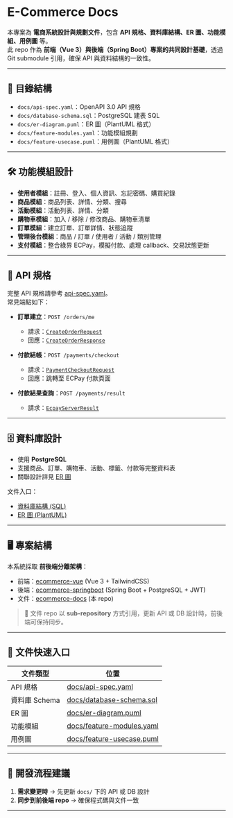 # E-Commerce Docs

本專案為 **電商系統設計與規劃文件**，包含 **API 規格、資料庫結構、ER 圖、功能模組、用例圖** 等。  
此 repo 作為 **前端（Vue 3）與後端（Spring Boot）專案的共同設計基礎**，透過 Git submodule 引用，確保 API 與資料結構的一致性。

---

## 📂 目錄結構

- `docs/api-spec.yaml`：OpenAPI 3.0 API 規格
- `docs/database-schema.sql`：PostgreSQL 建表 SQL
- `docs/er-diagram.puml`：ER 圖（PlantUML 格式）
- `docs/feature-modules.yaml`：功能模組規劃
- `docs/feature-usecase.puml`：用例圖（PlantUML 格式）

---

## 🛠 功能模組設計

- **使用者模組**：註冊、登入、個人資訊、忘記密碼、購買紀錄  
- **商品模組**：商品列表、詳情、分類、搜尋  
- **活動模組**：活動列表、詳情、分類  
- **購物車模組**：加入 / 移除 / 修改商品、購物車清單  
- **訂單模組**：建立訂單、訂單詳情、狀態追蹤  
- **管理後台模組**：商品 / 訂單 / 使用者 / 活動 / 類別管理  
- **支付模組**：整合綠界 ECPay，模擬付款、處理 callback、交易狀態更新  

---

## 🔗 API 規格

完整 API 規格請參考 [api-spec.yaml](docs/api-spec.yaml)。  
常見端點如下：

- **訂單建立**：`POST /orders/me`  
  - 請求：[`CreateOrderRequest`](docs/api-spec.yaml)  
  - 回應：[`CreateOrderResponse`](docs/api-spec.yaml)  

- **付款結帳**：`POST /payments/checkout`  
  - 請求：[`PaymentCheckoutRequest`](docs/api-spec.yaml)  
  - 回應：跳轉至 ECPay 付款頁面  

- **付款結果查詢**：`POST /payments/result`  
  - 請求：[`EcpayServerResult`](docs/api-spec.yaml)  

---

## 🗄 資料庫設計

- 使用 **PostgreSQL**  
- 支援商品、訂單、購物車、活動、標籤、付款等完整資料表  
- 關聯設計詳見 [ER 圖](docs/er-diagram.puml)  

文件入口：  
- [資料庫結構 (SQL)](docs/database-schema.sql)  
- [ER 圖 (PlantUML)](docs/er-diagram.puml)  

---

## 🖥 專案結構

本系統採取 **前後端分離架構**：  

- 前端：[ecommerce-vue](https://github.com/honeykokia/ecommerce-vue) (Vue 3 + TailwindCSS)  
- 後端：[ecommerce-springboot](https://github.com/honeykokia/ecommerce-springboot) (Spring Boot + PostgreSQL + JWT)  
- 文件：[ecommerce-docs](https://github.com/honeykokia/ecommerce-docs) (本 repo)  

> 📌 文件 repo 以 **sub-repository** 方式引用，更新 API 或 DB 設計時，前後端可保持同步。

---

## 📑 文件快速入口

| 文件類型 | 位置 |
|----------|------|
| API 規格 | [docs/api-spec.yaml](docs/api-spec.yaml) |
| 資料庫 Schema | [docs/database-schema.sql](docs/database-schema.sql) |
| ER 圖 | [docs/er-diagram.puml](docs/er-diagram.puml) |
| 功能模組 | [docs/feature-modules.yaml](docs/feature-modules.yaml) |
| 用例圖 | [docs/feature-usecase.puml](docs/feature-usecase.puml) |

---

## 🚀 開發流程建議

1. **需求變更時** → 先更新 `docs/` 下的 API 或 DB 設計  
2. **同步到前後端 repo** → 確保程式碼與文件一致  

---